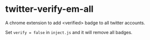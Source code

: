 # twitter-verify-em-all
A chrome extension to add &lt;verified> badge to all twitter accounts. 

Set `verify = false` in `inject.js` and it will remove all badges.
